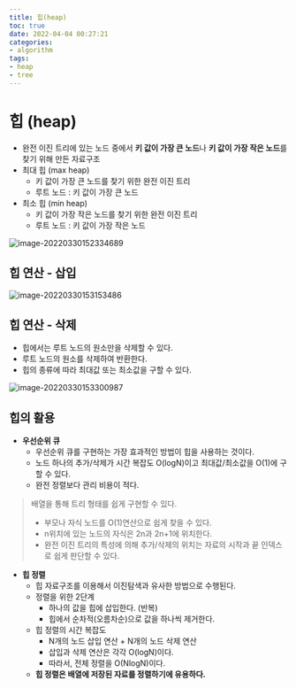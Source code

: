 ```yaml
---
title: 힙(heap)
toc: true
date: 2022-04-04 00:27:21
categories:
- algorithm
tags:
- heap
- tree
---
```


# 힙 (heap)

* 완전 이진 트리에 있는 노드 중에서 **키 값이 가장 큰 노드**나 **키 값이 가장 작은 노드**를 찾기 위해 만든 자료구조
* 최대 힙 (max heap)
  * 키 값이 가장 큰 노드를 찾기 위한 완전 이진 트리
  * 루트 노드 : 키 값이 가장 큰 노드
* 최소 힙 (min heap)
  * 키 값이 가장 작은 노드를 찾기 위한 완전 이진 트리
  * 루트 노드 : 키 값이 가장 작은 노드

![image-20220330152334689](image-20220330152334689.png)

## 힙 연산 - 삽입

![image-20220330153153486](image-20220330153153486.png)

## 힙 연산 - 삭제

* 힙에서는 루트 노드의 원소만을 삭제할 수 있다.
* 루트 노드의 원소를 삭제하여 반환한다.
* 힙의 종류에 따라 최대값 또는 최소값을 구할 수 있다.

![image-20220330153300987](image-20220330153300987.png)

## 힙의 활용

* **우선순위 큐**
  * 우선순위 큐를 구현하는 가장 효과적인 방법이 힙을 사용하는 것이다.
  * 노드 하나의 추가/삭제가 시간 복잡도 O(logN)이고 최대값/최소값을 O(1)에 구할 수 있다.
  * 완전 정렬보다 관리 비용이 적다.

>  배열을 통해 트리 형태를 쉽게 구현할 수 있다.
>
> * 부모나 자식 노드를 O(1)연산으로 쉽게 찾을 수 있다.
> * n위치에 있는 노드의 자식은 2n과 2n+1에 위치한다.
> * 완전 이진 트리의 특성에 의해 추가/삭제의 위치는 자료의 시작과 끝 인덱스로 쉽게 판단할 수 있다.

- **힙 정렬**
  - 힙 자료구조를 이용해서 이진탐색과 유사한 방법으로 수행된다.
  - 정렬을 위한 2단계
    - 하나의 값을 힙에 삽입한다. (반복)
    - 힙에서 순차적(오름차순)으로 값을 하나씩 제거한다.
  - 힙 정렬의 시간 복잡도
    - N개의 노드 삽입 연산 + N개의 노드 삭제 연산
    - 삽입과 삭제 연산은 각각 O(logN)이다.
    - 따라서, 전체 정렬을 O(NlogN)이다.
  - **힙 정렬은 배열에 저장된 자료를 정렬하기에 유용하다.**
